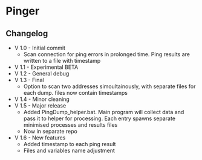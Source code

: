# Pinger
## Changelog
- V 1.0 - Initial commit
  - Scan connection for ping errors in prolonged time. Ping results are written to a file with timestamp
- V 1.1 - Experimental BETA
- V 1.2 - General debug
- V 1.3 - Final
  - Option to scan two addresses simoultainously, with separate files for each dump.
files now contain timestamps
- V 1.4 - Minor cleaning
- V 1.5 - Major release
  - Added PingDump_helper.bat. Main program will collect data and pass it to helper for processing. Each entry spawns separate minimised processes and results files
  - Now in separate repo
- V 1.6 - New features
  - Added timestamp to each ping result
  - Files and variables name adjustment
